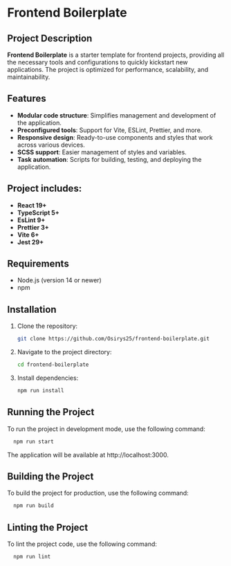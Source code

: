 # Frontend Boilerplate

## Project Description

**Frontend Boilerplate** is a starter template for frontend projects, providing all the necessary tools and configurations to quickly kickstart new applications. The project is optimized for performance, scalability, and maintainability.

## Features

- **Modular code structure**: Simplifies management and development of the application.
- **Preconfigured tools**: Support for Vite, ESLint, Prettier, and more.
- **Responsive design**: Ready-to-use components and styles that work across various devices.
- **SCSS support**: Easier management of styles and variables.
- **Task automation**: Scripts for building, testing, and deploying the application.

## Project includes:
- **React 19+**
- **TypeScript 5+**
- **EsLint 9+**
- **Prettier 3+**
- **Vite 6+**
- **Jest 29+**

## Requirements
- Node.js (version 14 or newer)
- npm

## Installation

1. Clone the repository:
    ```bash
    git clone https://github.com/Osirys25/frontend-boilerplate.git
    ```
2. Navigate to the project directory:
    ```bash
    cd frontend-boilerplate
    ```
3. Install dependencies:
    ```bash
    npm run install
    ```

## Running the Project

To run the project in development mode, use the following command:
```bash
  npm run start
```

The application will be available at http://localhost:3000.

## Building the Project
To build the project for production, use the following command:
```bash
  npm run build
```

## Linting the Project
To lint the project code, use the following command:
```bash
  npm run lint
```
